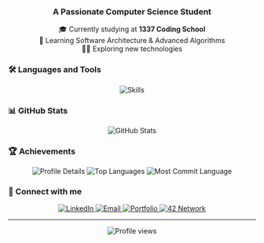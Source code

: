 <h3 align="center">A Passionate Computer Science Student</h3>

<p align="center">
  🎓 Currently studying at <strong>1337 Coding School</strong><br>
  <!--💻 Working on Full Stack Development & System Programming<br> !-->
  🌱 Learning Software Architecture & Advanced Algorithms<br>
  👨‍💻 Exploring new technologies
</p>

### 🛠️ Languages and Tools

<p align="center">
  <img src="https://skillicons.dev/icons?i=c,cpp,php,js,mysql,git,wordpress,laravel,html,css,tailwind,lua,figma,photoshop" alt="Skills" />
</p>

### 📊 GitHub Stats

<div align="center">
  <img src="https://github-readme-stats.vercel.app/api?username=radouane-tamouss&show_icons=true&theme=tokyonight" alt="GitHub Stats" />
</div>

### 🏆 Achievements

<div align="center">
  <img src="https://github-profile-summary-cards.vercel.app/api/cards/profile-details?username=radouane-tamouss&theme=tokyonight" alt="Profile Details" />
  <img src="https://github-profile-summary-cards.vercel.app/api/cards/repos-per-language?username=radouane-tamouss&theme=tokyonight" alt="Top Languages" />
  <img src="https://github-profile-summary-cards.vercel.app/api/cards/most-commit-language?username=radouane-tamouss&theme=tokyonight" alt="Most Commit Language" />
</div>

### 🤝 Connect with me

<p align="center">
  <a href="https://linkedin.com/in/radouane-tamouss" target="_blank">
    <img src="https://img.shields.io/badge/LinkedIn-0077B5?style=for-the-badge&logo=linkedin&logoColor=white" alt="LinkedIn" />
  </a>
  <a href="mailto:tamouss.radouane@gmail.com">
    <img src="https://img.shields.io/badge/Email-D14836?style=for-the-badge&logo=gmail&logoColor=white" alt="Email" />
  </a>
  <a href="https://radouane-tamouss.github.io" target="_blank">
    <img src="https://img.shields.io/badge/Portfolio-000000?style=for-the-badge&logo=About.me&logoColor=white" alt="Portfolio" />
  </a>
  <a href="https://profile.intra.42.fr/users/rtamouss" target="_blank">
    <img src="https://img.shields.io/badge/42%20Network-000000?style=for-the-badge&logo=42&logoColor=white" alt="42 Network" />
  </a>
</p>

---

<p align="center">
  <img src="https://komarev.com/ghpvc/?username=radouane-tamouss&color=blueviolet" alt="Profile views" />
</p>
